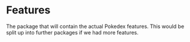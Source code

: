 # Features

The package that will contain the actual Pokedex features. 
This would be split up into further packages if we had more features. 
